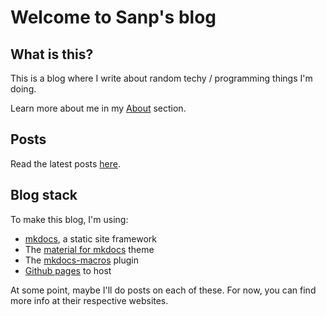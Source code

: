# Welcome to Sanp's blog

## What is this?

This is a blog where I write about random techy / programming things I'm doing.

Learn more about me in my [About](about) section.

## Posts

Read the latest posts [here](posts).

## Blog stack

To make this blog, I'm using:

  - [mkdocs](https://www.mkdocs.org/), a static site framework
  - The [material for mkdocs](https://squidfunk.github.io/mkdocs-material/) theme
  - The [mkdocs-macros](https://github.com/fralau/mkdocs_macros_plugin) plugin
  - [Github pages](https://pages.github.com/) to host

At some point, maybe I'll do posts on each of these. For now, you can find more
info at their respective websites.
